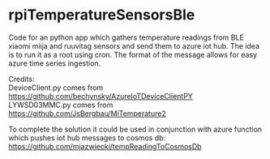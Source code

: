# rpiTemperatureSensorsBle
Code for an python app which gathers temperature readings from BLE xiaomi miija and ruuvitag sensors and send them to azure iot hub. The idea is to run it as a root using cron. The format of the message allows for easy azure time series ingestion.

Credits:<br/>
DeviceClient.py comes from https://github.com/bechynsky/AzureIoTDeviceClientPY<br/>
LYWSD03MMC.py comes from https://github.com/JsBergbau/MiTemperature2

To complete the solution it could be used in conjunction with azure function which pushes iot hub messages to cosmos db: https://github.com/mjazwiecki/tempReadingToCosmosDb
